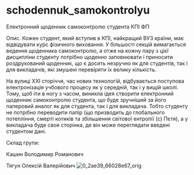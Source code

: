 # schodennuk_samokontrolyu
Електронний щоденник самоконтролю студента КПІ ФП

Опис. 
Кожен студент, який вступив в КПІ, найкращий ВУЗ країни, має відвідувати курс фізичного виховання. У більшості секцій вимагається ведення щоденника самоконтролю, а отже на кожну пару з цієї дисципліни студенту потрібно щоденно заповнювати і приносити роздрукований щоденник, що є досить незручно як для студентів, так і для викладачів, які змушені перевіряти їх велику кількість. 

На вулиці ХХІ сторіччя, час нових технологій, відбувається поступова електронізація учбового процесу як у середній, так і у  вищій школі. Тому, щоб іти в ногу з часом, виникла ідея створити електронний щоденник самоконтролю студента, що буде зручніший за його паперовий аналог як для студента, так і для викладача. Тобто студенту не потрібно переводити папір (що призводить до глобального потепління, смерті котиків та збільшення світової ентропії (с) Пєтя), а у викладача буде своя сторінка, де він може переглядати введені студентом дані. 

Склад групи:

Кашин Володимир Романович

Тягун Олексій Валерійович
![0_2ae39_66028e67_orig](https://cloud.githubusercontent.com/assets/10174665/6652413/571433d0-ca76-11e4-9be1-b46c5dbe849a.jpeg)
